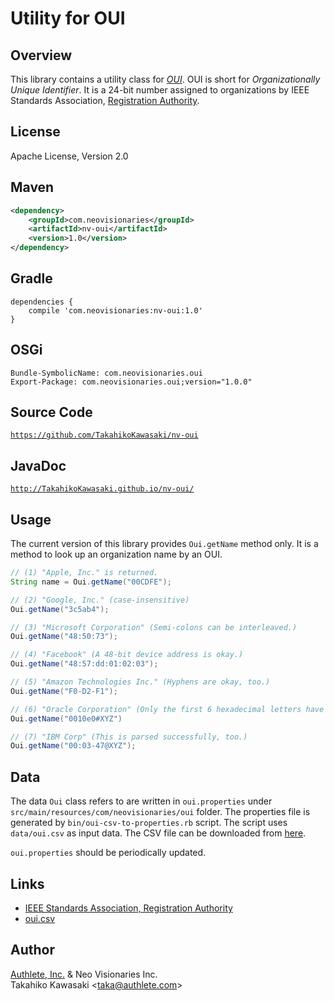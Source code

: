 Utility for OUI
===============

Overview
--------

This library contains a utility class for *[OUI][1]*. OUI is short for
_Organizationally Unique Identifier_. It is a 24-bit number assigned to
organizations by IEEE Standards Association, [Registration Authority][2].


License
-------

  Apache License, Version 2.0


Maven
-----

```xml
<dependency>
    <groupId>com.neovisionaries</groupId>
    <artifactId>nv-oui</artifactId>
    <version>1.0</version>
</dependency>
```


Gradle
------

```Gradle
dependencies {
    compile 'com.neovisionaries:nv-oui:1.0'
}
```


OSGi
----

    Bundle-SymbolicName: com.neovisionaries.oui
    Export-Package: com.neovisionaries.oui;version="1.0.0"


Source Code
-----------

  <code>https://github.com/TakahikoKawasaki/nv-oui</code>


JavaDoc
-------

  <code>http://TakahikoKawasaki.github.io/nv-oui/</code>


Usage
-----

The current version of this library provides `Oui.getName` method only.
It is a method to look up an organization name by an OUI.

```java
// (1) "Apple, Inc." is returned.
String name = Oui.getName("00CDFE");

// (2) "Google, Inc." (case-insensitive)
Oui.getName("3c5ab4");

// (3) "Microsoft Corporation" (Semi-colons can be interleaved.)
Oui.getName("48:50:73");

// (4) "Facebook" (A 48-bit device address is okay.)
Oui.getName("48:57:dd:01:02:03");

// (5) "Amazon Technologies Inc." (Hyphens are okay, too.)
Oui.getName("F0-D2-F1");

// (6) "Oracle Corporation" (Only the first 6 hexadecimal letters have a meeting.)
Oui.getName("0010e0#XYZ")

// (7) "IBM Corp" (This is parsed successfully, too.)
Oui.getName("00:03-47@XYZ");
```


Data
----

The data `Oui` class refers to are written in `oui.properties` under
`src/main/resources/com/neovisionaries/oui` folder. The properties file
is generated by `bin/oui-csv-to-properties.rb` script. The script uses
`data/oui.csv` as input data. The CSV file can be downloaded from [here][3].

`oui.properties` should be periodically updated.


Links
-----

- [IEEE Standards Association, Registration Authority][2]
- [oui.csv][3]


Author
------

[Authlete, Inc.][4] & Neo Visionaries Inc.<br/>
Takahiko Kawasaki &lt;taka@authlete.com&gt;


[1]: https://en.wikipedia.org/wiki/Organizationally_unique_identifier
[2]: http://standards.ieee.org/develop/regauth/index.html
[3]: https://standards.ieee.org/develop/regauth/oui/oui.csv
[4]: https://www.authlete.com/
